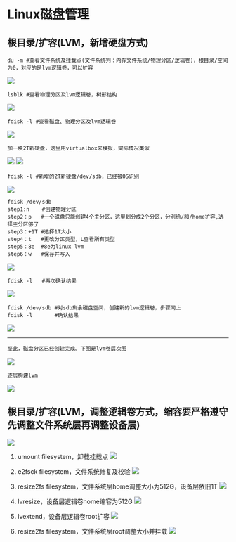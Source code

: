 # Linux磁盘管理 #

## 根目录/扩容(LVM，新增硬盘方式) ##
	du -m #查看文件系统及挂载点(文件系统列：内存文件系统/物理分区/逻辑卷)，根目录/空间为0，对应的是lvm逻辑卷，可以扩容
![](doc/du_m.PNG)

	lsblk #查看物理分区及lvm逻辑卷，树形结构

![](doc/lsblk.PNG)

    fdisk -l #查看磁盘、物理分区及lvm逻辑卷

![](doc/fdisk_l.PNG)

	加一块2T新硬盘，这里用virtualbox来模拟，实际情况类似

![](doc/vbox1.PNG)
![](doc/vbox2.PNG)

	fdisk -l #新增的2T新硬盘/dev/sdb，已经被OS识别

![](doc/fdisk_l2.PNG)

	fdisk /dev/sdb
	step1:n    #创建物理分区
    step2：p   #一个磁盘只能创建4个主分区，这里划分成2个分区，分别给/和/home扩容,选择主分区够了
    step3：+1T #选择1T大小
    step4：t   #更改分区类型，L查看所有类型
    step5：8e  #8e为linux lvm
	step6：w   #保存并写入

![](doc/fdisk_l3.PNG)

	fdisk -l   #再次确认结果

![](doc/fdisk_l4.PNG)

	fdisk /dev/sdb #对sdb剩余磁盘空间，创建新的lvm逻辑卷，步骤同上
	fdisk -l       #确认结果

![](doc/fdisk_l5.PNG)

---

	至此，磁盘分区已经创建完成。下图是lvm卷层次图

![](doc/lvm.jpg)

    逐层构建lvm

![](doc/partion.png)

## 根目录/扩容(LVM，调整逻辑卷方式，缩容要严格遵守先调整文件系统层再调整设备层) ##
 
![](doc/fdisk16.PNG)

1. umount filesystem，卸载挂载点
![](doc/fdisk17.PNG)

1. e2fsck filesystem，文件系统修复及校验
![](doc/fdisk18.PNG)

1. resize2fs filesystem，文件系统层home调整大小为512G，设备层依旧1T
![](doc/fdisk19.PNG)

1. lvresize，设备层逻辑卷home缩容为512G
![](doc/fdisk20.PNG)

1. lvextend，设备层逻辑卷root扩容
![](doc/fdisk21.PNG)

1. resize2fs filesystem，文件系统层root调整大小并挂载
![](doc/fdisk22.PNG)